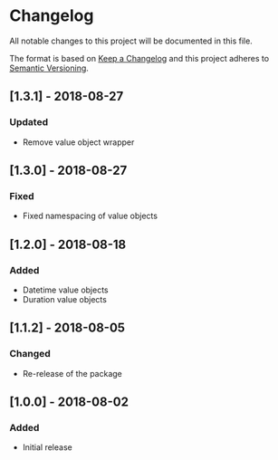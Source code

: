 # Changelog
All notable changes to this project will be documented in this file.

The format is based on [Keep a Changelog](http://keepachangelog.com/en/1.0.0/)
and this project adheres to [Semantic Versioning](http://semver.org/spec/v2.0.0.html).

## [1.3.1] - 2018-08-27
### Updated
- Remove value object wrapper

## [1.3.0] - 2018-08-27
### Fixed
- Fixed namespacing of value objects

## [1.2.0] - 2018-08-18
### Added
- Datetime value objects
- Duration value objects

## [1.1.2] - 2018-08-05
### Changed
- Re-release of the package

## [1.0.0] - 2018-08-02
### Added
- Initial release


